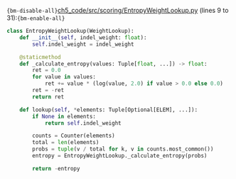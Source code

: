 `{bm-disable-all}`[ch5_code/src/scoring/EntropyWeightLookup.py](ch5_code/src/scoring/EntropyWeightLookup.py) (lines 9 to 31):`{bm-enable-all}`

```python
class EntropyWeightLookup(WeightLookup):
    def __init__(self, indel_weight: float):
        self.indel_weight = indel_weight

    @staticmethod
    def _calculate_entropy(values: Tuple[float, ...]) -> float:
        ret = 0.0
        for value in values:
            ret += value * (log(value, 2.0) if value > 0.0 else 0.0)
        ret = -ret
        return ret

    def lookup(self, *elements: Tuple[Optional[ELEM], ...]):
        if None in elements:
            return self.indel_weight

        counts = Counter(elements)
        total = len(elements)
        probs = tuple(v / total for k, v in counts.most_common())
        entropy = EntropyWeightLookup._calculate_entropy(probs)

        return -entropy
```